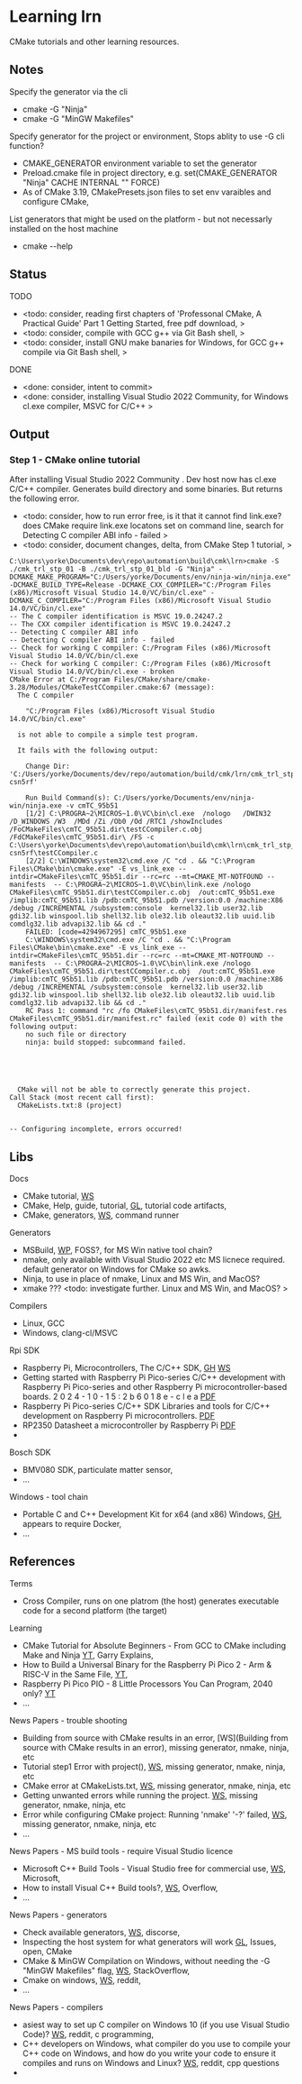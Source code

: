 # Learning lrn

CMake tutorials and other learning resources.

## Notes

Specify the generator via the cli
* cmake -G "Ninja"
* cmake -G "MinGW Makefiles"

Specify generator for the project or environment, Stops ablity to use -G cli function?
* CMAKE_GENERATOR environment variable to set the generator
* Preload.cmake file in project directory, e.g. set(CMAKE_GENERATOR "Ninja" CACHE INTERNAL "" FORCE)
* As of CMake 3.19, CMakePresets.json files to set env varaibles and configure CMake, 

List generators that might be used on the platform - but not necessarly installed on the host machine
* cmake --help

## Status
TODO
* <todo: consider, reading first chapters of 'Professonal CMake, A Practical Guide' Part 1 Getting Started, free pdf download, >
* <todo: consider, compile with GCC g++ via Git Bash shell, >
* <todo: consider, install GNU make banaries for Windows, for GCC g++ compile via Git Bash shell, >

DONE
* <done: consider, intent to commit>
* <done: consider, installing Visual Studio 2022 Community, for Windows cl.exe compiler, MSVC for C/C++ >

## Output

### Step 1 - CMake online tutorial
After installing Visual Studio 2022 Community . Dev host now has cl.exe C/C++ compiler. Generates build directory and some binaries. But returns the following error.
* <todo: consider, how to run error free, is it that it cannot find link.exe? does CMake require link.exe locatons set on command line, search for Detecting C compiler ABI info - failed >
* <todo: consider, document changes, delta, from CMake Step 1 tutorial, >

```
C:\Users\yorke\Documents\dev\repo\automation\build\cmk\lrn>cmake -S ./cmk_trl_stp_01 -B ./cmk_trl_stp_01_bld -G "Ninja" -DCMAKE_MAKE_PROGRAM="C:/Users/yorke/Documents/env/ninja-win/ninja.exe" -DCMAKE_BUILD_TYPE=Release -DCMAKE_CXX_COMPILER="C:/Program Files (x86)/Microsoft Visual Studio 14.0/VC/bin/cl.exe" -DCMAKE_C_COMPILER="C:/Program Files (x86)/Microsoft Visual Studio 14.0/VC/bin/cl.exe"
-- The C compiler identification is MSVC 19.0.24247.2
-- The CXX compiler identification is MSVC 19.0.24247.2
-- Detecting C compiler ABI info
-- Detecting C compiler ABI info - failed
-- Check for working C compiler: C:/Program Files (x86)/Microsoft Visual Studio 14.0/VC/bin/cl.exe
-- Check for working C compiler: C:/Program Files (x86)/Microsoft Visual Studio 14.0/VC/bin/cl.exe - broken
CMake Error at C:/Program Files/CMake/share/cmake-3.28/Modules/CMakeTestCCompiler.cmake:67 (message):
  The C compiler

    "C:/Program Files (x86)/Microsoft Visual Studio 14.0/VC/bin/cl.exe"

  is not able to compile a simple test program.

  It fails with the following output:

    Change Dir: 'C:/Users/yorke/Documents/dev/repo/automation/build/cmk/lrn/cmk_trl_stp_01_bld/CMakeFiles/CMakeScratch/TryCompile-csn5rf'

    Run Build Command(s): C:/Users/yorke/Documents/env/ninja-win/ninja.exe -v cmTC_95b51
    [1/2] C:\PROGRA~2\MICROS~1.0\VC\bin\cl.exe  /nologo   /DWIN32 /D_WINDOWS /W3  /MDd /Zi /Ob0 /Od /RTC1 /showIncludes /FoCMakeFiles\cmTC_95b51.dir\testCCompiler.c.obj /FdCMakeFiles\cmTC_95b51.dir\ /FS -c C:\Users\yorke\Documents\dev\repo\automation\build\cmk\lrn\cmk_trl_stp_01_bld\CMakeFiles\CMakeScratch\TryCompile-csn5rf\testCCompiler.c
    [2/2] C:\WINDOWS\system32\cmd.exe /C "cd . && "C:\Program Files\CMake\bin\cmake.exe" -E vs_link_exe --intdir=CMakeFiles\cmTC_95b51.dir --rc=rc --mt=CMAKE_MT-NOTFOUND --manifests  -- C:\PROGRA~2\MICROS~1.0\VC\bin\link.exe /nologo CMakeFiles\cmTC_95b51.dir\testCCompiler.c.obj  /out:cmTC_95b51.exe /implib:cmTC_95b51.lib /pdb:cmTC_95b51.pdb /version:0.0 /machine:X86  /debug /INCREMENTAL /subsystem:console  kernel32.lib user32.lib gdi32.lib winspool.lib shell32.lib ole32.lib oleaut32.lib uuid.lib comdlg32.lib advapi32.lib && cd ."
    FAILED: [code=4294967295] cmTC_95b51.exe
    C:\WINDOWS\system32\cmd.exe /C "cd . && "C:\Program Files\CMake\bin\cmake.exe" -E vs_link_exe --intdir=CMakeFiles\cmTC_95b51.dir --rc=rc --mt=CMAKE_MT-NOTFOUND --manifests  -- C:\PROGRA~2\MICROS~1.0\VC\bin\link.exe /nologo CMakeFiles\cmTC_95b51.dir\testCCompiler.c.obj  /out:cmTC_95b51.exe /implib:cmTC_95b51.lib /pdb:cmTC_95b51.pdb /version:0.0 /machine:X86  /debug /INCREMENTAL /subsystem:console  kernel32.lib user32.lib gdi32.lib winspool.lib shell32.lib ole32.lib oleaut32.lib uuid.lib comdlg32.lib advapi32.lib && cd ."
    RC Pass 1: command "rc /fo CMakeFiles\cmTC_95b51.dir/manifest.res CMakeFiles\cmTC_95b51.dir/manifest.rc" failed (exit code 0) with the following output:
    no such file or directory
    ninja: build stopped: subcommand failed.





  CMake will not be able to correctly generate this project.
Call Stack (most recent call first):
  CMakeLists.txt:8 (project)


-- Configuring incomplete, errors occurred!
```

## Libs

Docs
* CMake tutorial, [WS](https://cmake.org/cmake/help/latest/guide/tutorial/index.html)
* CMake, Help, guide, tutorial, [GL](https://gitlab.kitware.com/cmake/cmake/-/tree/master/Help/guide/tutorial?ref_type=heads), tutorial code artifacts, 
* CMake, generators, [WS](https://cmake.org/cmake/help/latest/manual/cmake-generators.7.html), command runner

Generators
* MSBuild, [WP](https://en.wikipedia.org/wiki/MSBuild), FOSS?, for MS Win native tool chain?
* nmake, only available with Visual Studio 2022 etc MS licnece required. default generator on Windows for CMake so awks. 
* Ninja, to use in place of nmake, Linux and MS Win, and MacOS?
* xmake ??? <todo: investigate further. Linux and MS Win, and MacOS? >

Compilers
* Linux, GCC
* Windows, clang-cl/MSVC

Rpi SDK
* Raspberry Pi, Microcontrollers, The C/C++ SDK, [GH](https://github.com/raspberrypi/pico-sdk) [WS](https://www.raspberrypi.com/documentation/microcontrollers/c_sdk.html)
* Getting started with Raspberry Pi Pico-series C/C++ development with Raspberry Pi Pico-series and other Raspberry Pi microcontroller-based boards. 2 0 2 4 - 1 0 - 1 5 : 2 b 6 0 1 8 e - c l e a  [PDF](https://datasheets.raspberrypi.com/pico/getting-started-with-pico.pdf)
* Raspberry Pi Pico-series C/C++ SDK Libraries and tools for C/C++ development on Raspberry Pi microcontrollers. [PDF](https://datasheets.raspberrypi.com/pico/raspberry-pi-pico-c-sdk.pdf)
* RP2350 Datasheet a microcontroller by Raspberry Pi [PDF](https://datasheets.raspberrypi.com/rp2350/rp2350-datasheet.pdf)
* 

Bosch SDK
* BMV080 SDK, particulate matter sensor, 
* ...

Windows - tool chain
* Portable C and C++ Development Kit for x64 (and x86) Windows, [GH](https://github.com/skeeto/w64devkit), appears to require Docker, 
* ...

## References

Terms
* Cross Compiler, runs on one platrom (the host) generates executable code for a second platform (the target)

Learning
* CMake Tutorial for Absolute Beginners - From GCC to CMake including Make and Ninja [YT](https://www.youtube.com/watch?v=NGPo7mz1oa4), Garry Explains, 
* How to Build a Universal Binary for the Raspberry Pi Pico 2 - Arm & RISC-V in the Same File, [YT](https://www.youtube.com/watch?v=GgYCBa4q4IE), 
* Raspberry Pi Pico PIO - 8 Little Processors You Can Program, 2040 only? [YT](https://www.youtube.com/watch?v=QlKtEA5XKc4)
* ...

News Papers - trouble shooting
* Building from source with CMake results in an error, [WS](Building from source with CMake results in an error), missing generator, nmake, ninja, etc
* Tutorial step1 Error with project(), [WS](https://discourse.cmake.org/t/tutorial-step1-error-with-project/11520), missing generator, nmake, ninja, etc
* CMake error at CMakeLists.txt, [WS](https://discourse.cmake.org/t/cmake-error-at-cmakelists-txt/10817), missing generator, nmake, ninja, etc
* Getting unwanted errors while running the project. [WS](https://discourse.cmake.org/t/getting-unwanted-errors-while-running-the-project/10238), missing generator, nmake, ninja, etc
* Error while configuring CMake project: Running 'nmake' '-?' failed, [WS](https://stackoverflow.com/questions/69338088/error-while-configuring-cmake-project-running-nmake-failed), missing generator, nmake, ninja, etc
* ...

News Papers - MS build tools - require Visual Studio licence
* Microsoft C++ Build Tools - Visual Studio free for commercial use, [WS](https://learn.microsoft.com/en-us/answers/questions/1683872/is-microsoft-c-build-tools-visual-studio-free-for), Microsoft, 
* How to install Visual C++ Build tools?, [WS](https://stackoverflow.com/questions/40504552/how-to-install-visual-c-build-tools), Overflow, 
* ...

News Papers - generators
* Check available generators, [WS](https://discourse.cmake.org/t/check-available-generators/9391), discorse, 
* Inspecting the host system for what generators will work [GL](https://gitlab.kitware.com/cmake/cmake/-/issues/25397), Issues, open, CMake
* CMake & MinGW Compilation on Windows, without needing the -G "MinGW Makefiles" flag, [WS](https://stackoverflow.com/questions/59095842/cmake-mingw-compilation-on-windows-without-needing-the-g-mingw-makefiles-f?noredirect=1&lq=1), StackOverflow, 
* Cmake on windows, [WS](https://www.reddit.com/r/cpp_questions/comments/1324tyc/cmake_on_windows/?rdt=47935), reddit, 
* ...

News Papers - compilers
* asiest way to set up C compiler on Windows 10 (if you use Visual Studio Code)? [WS](https://www.reddit.com/r/C_Programming/comments/11kzz2j/easiest_way_to_set_up_c_compiler_on_windows_10_if/?rdt=48115), reddit, c programming, 
* C++ developers on Windows, what compiler do you use to compile your C++ code on Windows, and how do you write your code to ensure it compiles and runs on Windows and Linux? [WS](https://www.reddit.com/r/cpp_questions/comments/1j8xc6c/c_developers_on_windows_what_compiler_do_you_use/?q=Best+C+compilers+for+Windows&tabId=related), reddit, cpp questions
* 
